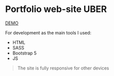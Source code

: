 # Portfolio web-site UBER

[DEMO](https://github.com/IuliiaVerevkina/portfolio-uber-site/)

For development as the main tools I used:
* HTML
* SASS
* Bootstrap 5
* JS
> The site is fully responsive for other devices
